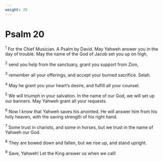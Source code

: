 ```yaml
---
weight: 20
---
```


# Psalm 20

<sup>1</sup> For the Chief Musician. A Psalm by David. May Yahweh answer you in the day of trouble. May the name of the God of Jacob set you up on high, 

<sup>2</sup> send you help from the sanctuary, grant you support from Zion, 

<sup>3</sup> remember all your offerings, and accept your burned sacrifice. Selah. 

<sup>4</sup> May he grant you your heart’s desire, and fulfill all your counsel. 

<sup>5</sup> We will triumph in your salvation. In the name of our God, we will set up our banners. May Yahweh grant all your requests. 

<sup>6</sup> Now I know that Yahweh saves his anointed. He will answer him from his holy heaven, with the saving strength of his right hand. 

<sup>7</sup> Some trust in chariots, and some in horses, but we trust in the name of Yahweh our God. 

<sup>8</sup> They are bowed down and fallen, but we rise up, and stand upright. 

<sup>9</sup> Save, Yahweh! Let the King answer us when we call! 


